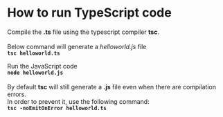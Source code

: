 # How to run TypeScript code
Compile the **.ts** file using the typescript compiler **tsc**.\
<br />Below command will generate a *helloworld.js* file\
**```tsc helloworld.ts```**

Run the JavaScript code\
**```node helloworld.js```**\
<br />
By default **tsc** will still generate a **.js** file even when there are compilation errors.\
In order to prevent it, use the following command:
<br />**```tsc -noEmitOnError helloworld.ts```**
